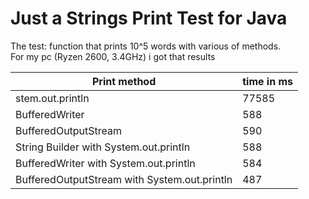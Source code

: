 # Just a Strings Print Test for Java
The test: function that prints 10^5 words with various of methods.  
For my pc (Ryzen 2600, 3.4GHz) i got that results

| Print method                                | time in ms |
| ------------------------------------------- |------------|
|stem.out.println                             | 77585      |
|BufferedWriter                               | 588        |
|BufferedOutputStream                         | 590        |
|String Builder with System.out.println       | 588        |
|BufferedWriter with System.out.println       | 584        |
|BufferedOutputStream with System.out.println | 487        |
